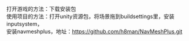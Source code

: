 打开游戏的方法：下载安装包   
使用项目的方法：打开unity资源包，将场景拖到buildsettings里，安装inputsystem，  
安装navmeshplus，地址：https://github.com/h8man/NavMeshPlus.git
